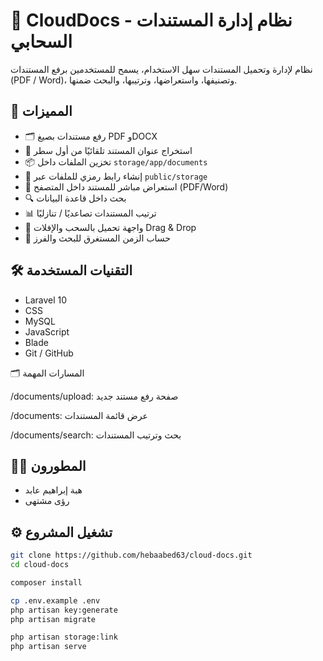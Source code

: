 # 📄 CloudDocs - نظام إدارة المستندات السحابي

نظام لإدارة وتحميل المستندات سهل الاستخدام، يسمح للمستخدمين برفع المستندات (PDF / Word)، وتصنيفها، واستعراضها، وترتيبها، والبحث ضمنها.

## 🚀 المميزات

- 🗂️ رفع مستندات بصيغ PDF وDOCX
- 🧠 استخراج عنوان المستند تلقائيًا من أول سطر
- 📦 تخزين الملفات داخل `storage/app/documents`
- 🔗 إنشاء رابط رمزي للملفات عبر `public/storage`
- 👀 استعراض مباشر للمستند داخل المتصفح (PDF/Word)
- 🔍 بحث داخل قاعدة البيانات
- 📊 ترتيب المستندات تصاعديًا / تنازليًا
- 📁 واجهة تحميل بالسحب والإفلات Drag & Drop
- 🧠 حساب الزمن المستغرق للبحث والفرز

## 🛠️ التقنيات المستخدمة

- Laravel 10
- CSS
- MySQL
- JavaScript
- Blade
- Git / GitHub

🗂️ المسارات المهمة

/documents/upload: صفحة رفع مستند جديد

/documents: عرض قائمة المستندات

/documents/search: بحث وترتيب المستندات

## 👩‍💻 المطورون

- هبة إبراهيم عابد
- رؤى مشتهى

## ⚙️ تشغيل المشروع

```bash
git clone https://github.com/hebaabed63/cloud-docs.git
cd cloud-docs

composer install

cp .env.example .env
php artisan key:generate
php artisan migrate

php artisan storage:link
php artisan serve
